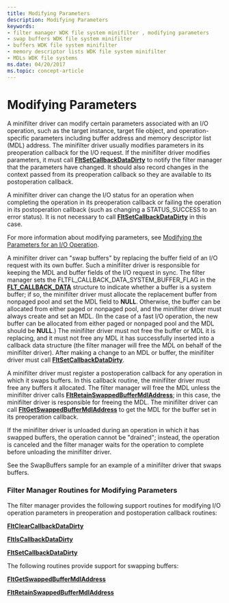 ```yaml
---
title: Modifying Parameters
description: Modifying Parameters
keywords:
- filter manager WDK file system minifilter , modifying parameters
- swap buffers WDK file system minifilter
- buffers WDK file system minifilter
- memory descriptor lists WDK file system minifilter
- MDLs WDK file systems
ms.date: 04/20/2017
ms.topic: concept-article
---
```


# Modifying Parameters


A minifilter driver can modify certain parameters associated with an I/O operation, such as the target instance, target file object, and operation-specific parameters including buffer address and memory descriptor list (MDL) address. The minifilter driver usually modifies parameters in its preoperation callback for the I/O request. If the minifilter driver modifies parameters, it must call [**FltSetCallbackDataDirty**](/windows-hardware/drivers/ddi/fltkernel/nf-fltkernel-fltsetcallbackdatadirty) to notify the filter manager that the parameters have changed. It should also record changes in the context passed from its preoperation callback so they are available to its postoperation callback.

A minifilter driver can change the I/O status for an operation when completing the operation in its preoperation callback or failing the operation in its postoperation callback (such as changing a STATUS\_SUCCESS to an error status). It is not necessary to call [**FltSetCallbackDataDirty**](/windows-hardware/drivers/ddi/fltkernel/nf-fltkernel-fltsetcallbackdatadirty) in this case.

For more information about modifying parameters, see [Modifying the Parameters for an I/O Operation](modifying-the-parameters-for-an-i-o-operation.md).

A minifilter driver can "swap buffers" by replacing the buffer field of an I/O request with its own buffer. Such a minifilter driver is responsible for keeping the MDL and buffer fields of the I/O request in sync. The filter manager sets the FLTFL\_CALLBACK\_DATA\_SYSTEM\_BUFFER\_FLAG in the [**FLT\_CALLBACK\_DATA**](/windows-hardware/drivers/ddi/fltkernel/ns-fltkernel-_flt_callback_data) structure to indicate whether a buffer is a system buffer; if so, the minifilter driver must allocate the replacement buffer from nonpaged pool and set the MDL field to **NULL**. Otherwise, the buffer can be allocated from either paged or nonpaged pool, and the minifilter driver must always create and set an MDL. (In the case of a fast I/O operation, the new buffer can be allocated from either paged or nonpaged pool and the MDL should be **NULL**.) The minifilter driver must not free the buffer or MDL it is replacing, and it must not free any MDL it has successfully inserted into a callback data structure (the filter manager will free the MDL on behalf of the minifilter driver). After making a change to an MDL or buffer, the minifilter driver must call [**FltSetCallbackDataDirty**](/windows-hardware/drivers/ddi/fltkernel/nf-fltkernel-fltsetcallbackdatadirty).

A minifilter driver must register a postoperation callback for any operation in which it swaps buffers. In this callback routine, the minifilter driver must free any buffers it allocated. The filter manager will free the MDL unless the minifilter driver calls [**FltRetainSwappedBufferMdlAddress**](/windows-hardware/drivers/ddi/fltkernel/nf-fltkernel-fltretainswappedbuffermdladdress); in this case, the minifilter driver is responsible for freeing the MDL. The minifilter driver can call [**FltGetSwappedBufferMdlAddress**](/windows-hardware/drivers/ddi/fltkernel/nf-fltkernel-fltgetswappedbuffermdladdress) to get the MDL for the buffer set in its preoperation callback.

If the minifilter driver is unloaded during an operation in which it has swapped buffers, the operation cannot be "drained"; instead, the operation is canceled and the filter manager waits for the operation to complete before unloading the minifilter driver.

See the SwapBuffers sample for an example of a minifilter driver that swaps buffers.

### <span id="Filter_Manager_Routines_for_Modifying_Parameters"></span><span id="filter_manager_routines_for_modifying_parameters"></span><span id="FILTER_MANAGER_ROUTINES_FOR_MODIFYING_PARAMETERS"></span>Filter Manager Routines for Modifying Parameters

The filter manager provides the following support routines for modifying I/O operation parameters in preoperation and postoperation callback routines:

[**FltClearCallbackDataDirty**](/windows-hardware/drivers/ddi/fltkernel/nf-fltkernel-fltclearcallbackdatadirty)

[**FltIsCallbackDataDirty**](/windows-hardware/drivers/ddi/fltkernel/nf-fltkernel-fltiscallbackdatadirty)

[**FltSetCallbackDataDirty**](/windows-hardware/drivers/ddi/fltkernel/nf-fltkernel-fltsetcallbackdatadirty)

The following routines provide support for swapping buffers:

[**FltGetSwappedBufferMdlAddress**](/windows-hardware/drivers/ddi/fltkernel/nf-fltkernel-fltgetswappedbuffermdladdress)

[**FltRetainSwappedBufferMdlAddress**](/windows-hardware/drivers/ddi/fltkernel/nf-fltkernel-fltretainswappedbuffermdladdress)

 

